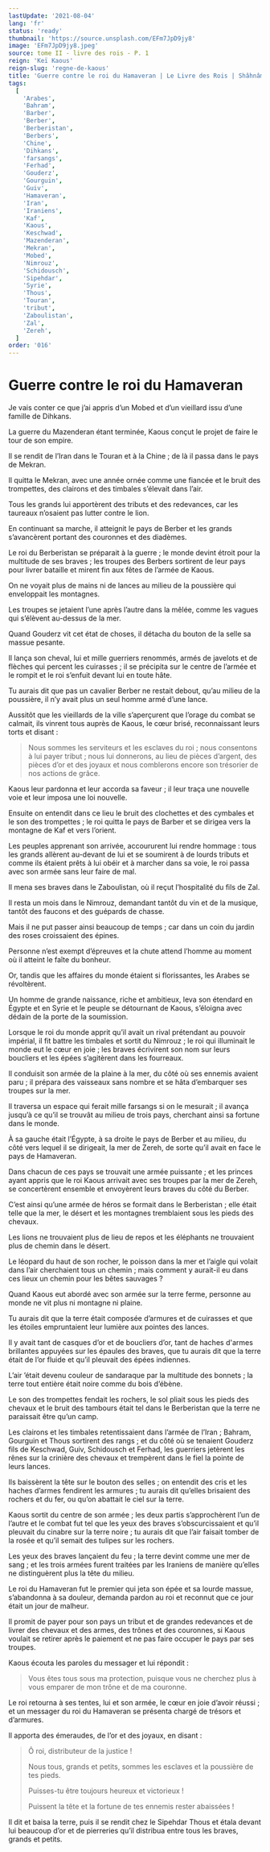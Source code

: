 ```yaml
---
lastUpdate: '2021-08-04'
lang: 'fr'
status: 'ready'
thumbnail: 'https://source.unsplash.com/EFm7JpD9jy8'
image: 'EFm7JpD9jy8.jpeg'
source: tome II - livre des rois - P. 1
reign: 'Keï Kaous'
reign-slug: 'regne-de-kaous'
title: 'Guerre contre le roi du Hamaveran | Le Livre des Rois | Shâhnâmeh'
tags:
  [
    'Arabes',
    'Bahram',
    'Barber',
    'Berber',
    'Berberistan',
    'Berbers',
    'Chine',
    'Dihkans',
    'farsangs',
    'Ferhad',
    'Gouderz',
    'Gourguin',
    'Guiv',
    'Hamaveran',
    'Iran',
    'Iraniens',
    'Kaf',
    'Kaous',
    'Keschwad',
    'Mazenderan',
    'Mekran',
    'Mobed',
    'Nimrouz',
    'Schidousch',
    'Sipehdar',
    'Syrie',
    'Thous',
    'Touran',
    'tribut',
    'Zaboulistan',
    'Zal',
    'Zereh',
  ]
order: '016'
---
```


<!-- LTeX: language=fr -->

# Guerre contre le roi du Hamaveran

Je vais conter ce que j’ai appris d’un Mobed et d’un vieillard issu d’une famille de Dihkans.

La guerre du Mazenderan étant terminée, Kaous conçut le projet de faire le tour de son empire.

Il se rendit de l’Iran dans le Touran et à la Chine ; de là il passa dans le pays de Mekran.

Il quitta le Mekran, avec une année ornée comme une fiancée et le bruit des trompettes, des clairons et des timbales s’élevait dans l’air.

Tous les grands lui apportèrent des tributs et des redevances, car les taureaux n’osaient pas lutter contre le lion.

En continuant sa marche, il atteignit le pays de Berber et les grands s’avancèrent portant des couronnes et des diadèmes.

Le roi du Berberistan se préparait à la guerre ; le monde devint étroit pour la multitude de ses braves ; les troupes des Berbers sortirent de leur pays pour livrer bataille et mirent fin aux fêtes de l’armée de Kaous.

On ne voyait plus de mains ni de lances au milieu de la poussière qui enveloppait les montagnes.

Les troupes se jetaient l’une après l’autre dans la mêlée, comme les vagues qui s’élèvent au-dessus de la mer.

Quand Gouderz vit cet état de choses, il détacha du bouton de la selle sa massue pesante.

Il lança son cheval, lui et mille guerriers renommés, armés de javelots et de flèches qui percent les cuirasses ; il se précipita sur le centre de l’armée et le rompit et le roi s’enfuit devant lui en toute hâte.

Tu aurais dit que pas un cavalier Berber ne restait debout, qu’au milieu de la poussière, il n’y avait plus un seul homme armé d’une lance.

Aussitôt que les vieillards de la ville s’aperçurent que l’orage du combat se calmait, ils vinrent tous auprès de Kaous, le cœur brisé, reconnaissant leurs torts et disant :

> Nous sommes les serviteurs et les esclaves du roi ; nous consentons à lui payer tribut ; nous lui donnerons, au lieu de pièces d’argent, des pièces d’or et des joyaux et nous comblerons encore son trésorier de nos actions de grâce.

Kaous leur pardonna et leur accorda sa faveur ; il leur traça une nouvelle voie et leur imposa une loi nouvelle.

Ensuite on entendit dans ce lieu le bruit des clochettes et des cymbales et le son des trompettes ; le roi quitta le pays de Barber et se dirigea vers la montagne de Kaf et vers l’orient.

Les peuples apprenant son arrivée, accoururent lui rendre hommage : tous les grands allèrent au-devant de lui et se soumirent à de lourds tributs et comme ils étaient prêts à lui obéir et à marcher dans sa voie, le roi passa avec son armée sans leur faire de mal.

Il mena ses braves dans le Zaboulistan, où il reçut l’hospitalité du fils de Zal.

Il resta un mois dans le Nimrouz, demandant tantôt du vin et de la musique, tantôt des faucons et des guépards de chasse.

Mais il ne put passer ainsi beaucoup de temps ; car dans un coin du jardin des roses croissaient des épines.

Personne n’est exempt d’épreuves et la chute attend l’homme au moment où il atteint le faîte du bonheur.

Or, tandis que les affaires du monde étaient si florissantes, les Arabes se révoltèrent.

Un homme de grande naissance, riche et ambitieux, leva son étendard en Égypte et en Syrie et le peuple se détournant de Kaous, s’éloigna avec dédain de la porte de la soumission.

Lorsque le roi du monde apprit qu’il avait un rival prétendant au pouvoir impérial, il fit battre les timbales et sortit du Nimrouz ; le roi qui illuminait le monde eut le cœur en joie ; les braves écrivirent son nom sur leurs boucliers et les épées s’agitèrent dans les fourreaux.

Il conduisit son armée de la plaine à la mer, du côté où ses ennemis avaient paru ; il prépara des vaisseaux sans nombre et se hâta d’embarquer ses troupes sur la mer.

Il traversa un espace qui ferait mille farsangs si on le mesurait ; il avança jusqu’à ce qu’il se trouvât au milieu de trois pays, cherchant ainsi sa fortune dans le monde.

À sa gauche était l’Égypte, à sa droite le pays de Berber et au milieu, du côté vers lequel il se dirigeait, la mer de Zereh, de sorte qu’il avait en face le pays de Hamaveran.

Dans chacun de ces pays se trouvait une armée puissante ; et les princes ayant appris que le roi Kaous arrivait avec ses troupes par la mer de Zereh, se concertèrent ensemble et envoyèrent leurs braves du côté du Berber.

C’est ainsi qu’une armée de héros se formait dans le Berberistan ; elle était telle que la mer, le désert et les montagnes tremblaient sous les pieds des chevaux.

Les lions ne trouvaient plus de lieu de repos et les éléphants ne trouvaient plus de chemin dans le désert.

Le léopard du haut de son rocher, le poisson dans la mer et l’aigle qui volait dans l’air cherchaient tous un chemin ; mais comment y aurait-il eu dans ces lieux un chemin pour les bêtes sauvages ?

Quand Kaous eut abordé avec son armée sur la terre ferme, personne au monde ne vit plus ni montagne ni plaine.

Tu aurais dit que la terre était composée d’armures et de cuirasses et que les étoiles empruntaient leur lumière aux pointes des lances.

Il y avait tant de casques d’or et de boucliers d’or, tant de haches d'armes brillantes appuyées sur les épaules des braves, que tu aurais dit que la terre était de l’or fluide et qu’il pleuvait des épées indiennes.

L’air ’était devenu couleur de sandaraque par la multitude des bonnets ; la terre tout entière était noire comme du bois d’ébène.

Le son des trompettes fendait les rochers, le sol pliait sous les pieds des chevaux et le bruit des tambours était tel dans le Berberistan que la terre ne paraissait être qu’un camp.

Les clairons et les timbales retentissaient dans l’armée de l’Iran ; Bahram, Gourguin et Thous sortirent des rangs ; et du côté où se tenaient Gouderz fils de Keschwad, Guiv, Schidousch et Ferhad, les guerriers jetèrent les rênes sur la crinière des chevaux et trempèrent dans le fiel la pointe de leurs lances.

Ils baissèrent la tête sur le bouton des selles ; on entendit des cris et les haches d’armes fendirent les armures ; tu aurais dit qu’elles brisaient des rochers et du fer, ou qu’on abattait le ciel sur la terre.

Kaous sortit du centre de son armée ; les deux partis s’approchèrent l’un de l’autre et le combat fut tel que les yeux des braves s’obscurcissaient et qu’il pleuvait du cinabre sur la terre noire ; tu aurais dit que l’air faisait tomber de la rosée et qu’il semait des tulipes sur les rochers.

Les yeux des braves lançaient du feu ; la terre devint comme une mer de sang ; et les trois armées furent traitées par les Iraniens de manière qu’elles ne distinguèrent plus la tête du milieu.

Le roi du Hamaveran fut le premier qui jeta son épée et sa lourde massue, s’abandonna à sa douleur, demanda pardon au roi et reconnut que ce jour était un jour de malheur.

Il promit de payer pour son pays un tribut et de grandes redevances et de livrer des chevaux et des armes, des trônes et des couronnes, si Kaous voulait se retirer après le paiement et ne pas faire occuper le pays par ses troupes.

Kaous écouta les paroles du messager et lui répondit :

> Vous êtes tous sous ma protection, puisque vous ne cherchez plus à vous emparer de mon trône et de ma couronne.

Le roi retourna à ses tentes, lui et son armée, le cœur en joie d’avoir réussi ; et un messager du roi du Hamaveran se présenta chargé de trésors et d’armures.

Il apporta des émeraudes, de l’or et des joyaux, en disant :

> Ô roi, distributeur de la justice !
>
> Nous tous, grands et petits, sommes les esclaves et la poussière de tes pieds.
>
> Puisses-tu être toujours heureux et victorieux !
>
> Puissent la tête et la fortune de tes ennemis rester abaissées !

Il dit et baisa la terre, puis il se rendit chez le Sipehdar Thous et étala devant lui beaucoup d’or et de pierreries qu’il distribua entre tous les braves, grands et petits.
